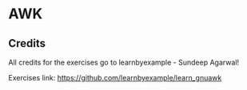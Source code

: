 # AWK

## Credits

All credits for the exercises go to learnbyexample - Sundeep Agarwal!

Exercises link: https://github.com/learnbyexample/learn_gnuawk
